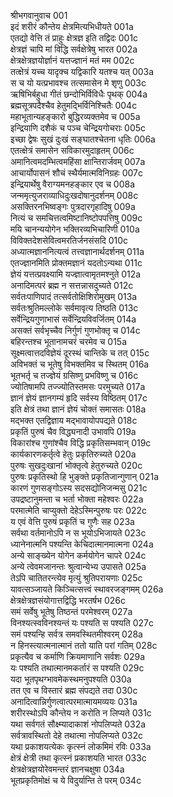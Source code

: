 श्रीभगवानुवाच	001  
इदं शरीरं कौन्तेय क्षेत्रमित्यभिधीयते	001a  
एतद्यो वेत्ति तं प्राहुः क्षेत्रज्ञ इति तद्विदः	001c  
क्षेत्रज्ञं चापि मां विद्धि सर्वक्षेत्रेषु भारत	002a  
क्षेत्रक्षेत्रज्ञयोर्ज्ञानं यत्तज्ज्ञानं मतं मम	002c  
तत्क्षेत्रं यच्च यादृक्च यद्विकारि यतश्च यत्	003a  
स च यो यत्प्रभावश्च तत्समासेन मे शृणु	003c  
ऋषिभिर्बहुधा गीतं छन्दोभिर्विविधैः पृथक्	004a  
ब्रह्मसूत्रपदैश्चैव हेतुमद्भिर्विनिश्चितैः	004c  
महाभूतान्यहङ्कारो बुद्धिरव्यक्तमेव च	005a  
इन्द्रियाणि दशैकं च पञ्च चेन्द्रियगोचराः	005c  
इच्छा द्वेषः सुखं दुःखं सङ्घातश्चेतना धृतिः	006a  
एतत्क्षेत्रं समासेन सविकारमुदाहृतम्	006c  
अमानित्वमदम्भित्वमहिंसा क्षान्तिरार्जवम्	007a  
आचार्योपासनं शौचं स्थैर्यमात्मविनिग्रहः	007c  
इन्द्रियार्थेषु वैराग्यमनहङ्कार एव च	008a  
जन्ममृत्युजराव्याधिदुःखदोषानुदर्शनम्	008c  
असक्तिरनभिष्वङ्गः पुत्रदारगृहादिषु	009a  
नित्यं च समचित्तत्वमिष्टानिष्टोपपत्तिषु	009c  
मयि चानन्ययोगेन भक्तिरव्यभिचारिणी	010a  
विविक्तदेशसेवित्वमरतिर्जनसंसदि	010c  
अध्यात्मज्ञाननित्यत्वं तत्त्वज्ञानार्थदर्शनम्	011a  
एतज्ज्ञानमिति प्रोक्तमज्ञानं यदतोऽन्यथा	011c  
ज्ञेयं यत्तत्प्रवक्ष्यामि यज्ज्ञात्वामृतमश्नुते	012a  
अनादिमत्परं ब्रह्म न सत्तन्नासदुच्यते	012c  
सर्वतःपाणिपादं तत्सर्वतोक्षिशिरोमुखम्	013a  
सर्वतःश्रुतिमल्लोके सर्वमावृत्य तिष्ठति	013c  
सर्वेन्द्रियगुणाभासं सर्वेन्द्रियविवर्जितम्	014a  
असक्तं सर्वभृच्चैव निर्गुणं गुणभोक्तृ च	014c  
बहिरन्तश्च भूतानामचरं चरमेव च	015a  
सूक्ष्मत्वात्तदविज्ञेयं दूरस्थं चान्तिके च तत्	015c  
अविभक्तं च भूतेषु विभक्तमिव च स्थितम्	016a  
भूतभर्तृ च तज्ज्ञेयं ग्रसिष्णु प्रभविष्णु च	016c  
ज्योतिषामपि तज्ज्योतिस्तमसः परमुच्यते	017a  
ज्ञानं ज्ञेयं ज्ञानगम्यं हृदि सर्वस्य विष्ठितम्	017c  
इति क्षेत्रं तथा ज्ञानं ज्ञेयं चोक्तं समासतः	018a  
मद्भक्त एतद्विज्ञाय मद्भावायोपपद्यते	018c  
प्रकृतिं पुरुषं चैव विद्ध्यनादी उभावपि	019a  
विकारांश्च गुणांश्चैव विद्धि प्रकृतिसम्भवान्	019c  
कार्यकारणकर्तृत्वे हेतुः प्रकृतिरुच्यते	020a  
पुरुषः सुखदुःखानां भोक्तृत्वे हेतुरुच्यते	020c  
पुरुषः प्रकृतिस्थो हि भुङ्क्ते प्रकृतिजान्गुणान्	021a  
कारणं गुणसङ्गोऽस्य सदसद्योनिजन्मसु	021c  
उपद्रष्टानुमन्ता च भर्ता भोक्ता महेश्वरः	022a  
परमात्मेति चाप्युक्तो देहेऽस्मिन्पुरुषः परः	022c  
य एवं वेत्ति पुरुषं प्रकृतिं च गुणैः सह	023a  
सर्वथा वर्तमानोऽपि न स भूयोऽभिजायते	023c  
ध्यानेनात्मनि पश्यन्ति केचिदात्मानमात्मना	024a  
अन्ये साङ्ख्येन योगेन कर्मयोगेन चापरे	024c  
अन्ये त्वेवमजानन्तः श्रुत्वान्येभ्य उपासते	025a  
तेऽपि चातितरन्त्येव मृत्युं श्रुतिपरायणाः	025c  
यावत्सञ्जायते किञ्चित्सत्त्वं स्थावरजङ्गमम्	026a  
क्षेत्रक्षेत्रज्ञसंयोगात्तद्विद्धि भरतर्षभ	026c  
समं सर्वेषु भूतेषु तिष्ठन्तं परमेश्वरम्	027a  
विनश्यत्स्वविनश्यन्तं यः पश्यति स पश्यति	027c  
समं पश्यन्हि सर्वत्र समवस्थितमीश्वरम्	028a  
न हिनस्त्यात्मनात्मानं ततो याति परां गतिम्	028c  
प्रकृत्यैव च कर्माणि क्रियमाणानि सर्वशः	029a  
यः पश्यति तथात्मानमकर्तारं स पश्यति	029c  
यदा भूतपृथग्भावमेकस्थमनुपश्यति	030a  
तत एव च विस्तारं ब्रह्म संपद्यते तदा	030c  
अनादित्वान्निर्गुणत्वात्परमात्मायमव्ययः	031a  
शरीरस्थोऽपि कौन्तेय न करोति न लिप्यते	031c  
यथा सर्वगतं सौक्ष्म्यादाकाशं नोपलिप्यते	032a  
सर्वत्रावस्थितो देहे तथात्मा नोपलिप्यते	032c  
यथा प्रकाशयत्येकः कृत्स्नं लोकमिमं रविः	033a  
क्षेत्रं क्षेत्री तथा कृत्स्नं प्रकाशयति भारत	033c  
क्षेत्रक्षेत्रज्ञयोरेवमन्तरं ज्ञानचक्षुषा	034a  
भूतप्रकृतिमोक्षं च ये विदुर्यान्ति ते परम्	034c  
